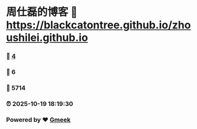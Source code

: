 # 周仕磊的博客 :link: https://blackcatontree.github.io/zhoushilei.github.io 
### :page_facing_up: [4](https://blackcatontree.github.io/zhoushilei.github.io/tag.html) 
### :speech_balloon: 6 
### :hibiscus: 5714 
### :alarm_clock: 2025-10-19 18:19:30 
### Powered by :heart: [Gmeek](https://github.com/Meekdai/Gmeek)

